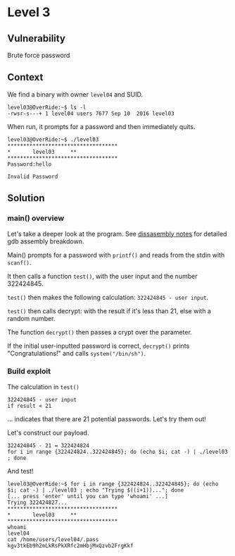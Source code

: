 # Level 3

## Vulnerability

Brute force password

## Context

We find a binary with owner ```level04``` and SUID.
```
level03@OverRide:~$ ls -l
-rwsr-s---+ 1 level04 users 7677 Sep 10  2016 level03
```

When run, it prompts for a password and then immediately quits. 
```
level03@OverRide:~$ ./level03
***********************************
*		level03		**
***********************************
Password:hello

Invalid Password
```

## Solution

### main() overview

Let's take a deeper look at the program. See [dissasembly notes](https://github.com/dfinnis/Override/blob/main/level03/disassembly_notes.md) for detailed gdb assembly breakdown.

Main() prompts for a password with ```printf()``` and reads from the stdin with ```scanf()```.

It then calls a function ```test()```, with the user input and the number 322424845. 

```test()``` then makes the following calculation: ```322424845 - user input```. 

```test()``` then calls decrypt: with the result if it's less than 21, else with a random number. 

The function ```decrypt()``` then passes a crypt over the parameter. 

If the initial user-inputted password is correct, ```decrypt()``` prints "Congratulations!" and calls ```system("/bin/sh")```.

### Build exploit

The calculation in ```test()```
```
322424845 - user input
if result < 21
``` 
... indicates that there are 21 potential passwords. Let's try them out!

Let's construct our payload.
```
322424845 - 21 = 322424824
for i in range {322424824..322424845}; do (echo $i; cat -) | ./level03 ; done
```
And test!
```
level03@OverRide:~$ for i in range {322424824..322424845}; do (echo $i; cat -) | ./level03 ; echo "Trying $((i+1))..."; done
[... press 'enter' until you can type 'whoami' ...]
Trying 322424827...
***********************************
*		level03		**
***********************************
whoami
level04
cat /home/users/level04/.pass
kgv3tkEb9h2mLkRsPkXRfc2mHbjMxQzvb2FrgKkf
```
